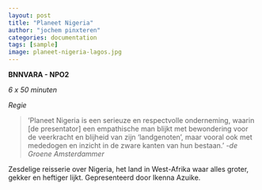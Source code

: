 ```yaml
---
layout: post
title: "Planeet Nigeria"
author: "jochem pinxteren"
categories: documentation
tags: [sample]
image: planeet-nigeria-lagos.jpg
---
```


**BNNVARA - NPO2**

*6 x 50 minuten*

*Regie*

> ’Planeet Nigeria is een serieuze en respectvolle onderneming, waarin [de presentator] een empathische man blijkt met bewondering voor de veerkracht en blijheid van zijn ‘landgenoten’, maar vooral ook met mededogen en inzicht in de zware kanten van hun bestaan.’ -*de Groene Amsterdammer*

Zesdelige reisserie over Nigeria, het land in West-Afrika waar alles groter, gekker en heftiger lijkt. Gepresenteerd door Ikenna Azuike.

<!--![de crew van Planeet NIgeria](/assets/images/planeet-nigeria-crew.jpg)-->